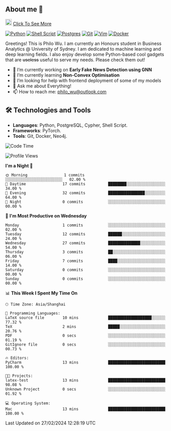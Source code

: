 ## About me 🤗

<a href="#"><img src="https://media.giphy.com/media/hvRJCLFzcasrR4ia7z/giphy.gif" width="20px" height="20px"></a> [Click To See More](https://philowu.notion.site/philowu/Philo-Hao-Wu-8bc7b2a81217493399d7db22df70fbfd)

[![Python](https://img.shields.io/badge/python-3670A0?style=for-the-badge&logo=python&logoColor=ffdd54)](#)
[![Shell Script](https://img.shields.io/badge/shell_script-%23121011.svg?style=for-the-badge&logo=gnu-bash&logoColor=white)](#)
[![Postgres](https://img.shields.io/badge/postgres-%23316192.svg?style=for-the-badge&logo=postgresql&logoColor=white)](#)
[![Git](https://img.shields.io/badge/git-%23F05033.svg?style=for-the-badge&logo=git&logoColor=white)](#)
[![Vim](https://img.shields.io/badge/VIM-%2311AB00.svg?style=for-the-badge&logo=vim&logoColor=white)](#)
[![Docker](https://img.shields.io/badge/docker-%230db7ed.svg?style=for-the-badge&logo=docker&logoColor=white)](#)

Greetings! This is Philo Wu. I am currently an Honours student in Business Analytics \@ University of Sydney. I am dedicated to machine learning and deep learning fields. I also enjoy develop some Python-based cool gadgets that are ~~useless~~ useful to serve my needs. Please check them out!

- 🔭 I’m currently working on **Early Fake News Detection using GNN**
- 🌱 I’m currently learning **Non-Convex Optimisation**
- 🤔 I’m looking for help with frontend deployment of some of my models
- 💬 Ask me about Everything!
- 📫 How to reach me: philo_wu@outlook.com

## 🛠 Technologies and Tools
- **Languages**: Python, PostgreSQL, Cypher, Shell Script.
- **Frameworks**: PyTorch.
- **Tools**: Git, Docker, Neo4j.

<!--START_SECTION:waka-->
![Code Time](http://img.shields.io/badge/Code%20Time-34%20hrs%2053%20mins-blue)

![Profile Views](http://img.shields.io/badge/Profile%20Views-14-blue)

**I'm a Night 🦉** 

```text
🌞 Morning                1 commits           ░░░░░░░░░░░░░░░░░░░░░░░░░   02.00 % 
🌆 Daytime                17 commits          ████████░░░░░░░░░░░░░░░░░   34.00 % 
🌃 Evening                32 commits          ████████████████░░░░░░░░░   64.00 % 
🌙 Night                  0 commits           ░░░░░░░░░░░░░░░░░░░░░░░░░   00.00 % 
```
📅 **I'm Most Productive on Wednesday** 

```text
Monday                   1 commits           ░░░░░░░░░░░░░░░░░░░░░░░░░   02.00 % 
Tuesday                  12 commits          ██████░░░░░░░░░░░░░░░░░░░   24.00 % 
Wednesday                27 commits          ██████████████░░░░░░░░░░░   54.00 % 
Thursday                 3 commits           ██░░░░░░░░░░░░░░░░░░░░░░░   06.00 % 
Friday                   7 commits           ████░░░░░░░░░░░░░░░░░░░░░   14.00 % 
Saturday                 0 commits           ░░░░░░░░░░░░░░░░░░░░░░░░░   00.00 % 
Sunday                   0 commits           ░░░░░░░░░░░░░░░░░░░░░░░░░   00.00 % 
```


📊 **This Week I Spent My Time On** 

```text
🕑︎ Time Zone: Asia/Shanghai

💬 Programming Languages: 
LaTeX source file        10 mins             ███████████████████░░░░░░   77.32 % 
TeX                      2 mins              █████░░░░░░░░░░░░░░░░░░░░   20.76 % 
PDF                      0 secs              ░░░░░░░░░░░░░░░░░░░░░░░░░   01.19 % 
GitIgnore file           0 secs              ░░░░░░░░░░░░░░░░░░░░░░░░░   00.73 % 

🔥 Editors: 
PyCharm                  13 mins             █████████████████████████   100.00 % 

🐱‍💻 Projects: 
latex-test               13 mins             █████████████████████████   98.08 % 
Unknown Project          0 secs              ░░░░░░░░░░░░░░░░░░░░░░░░░   01.92 % 

💻 Operating System: 
Mac                      13 mins             █████████████████████████   100.00 % 
```


 Last Updated on 27/02/2024 12:28:19 UTC
<!--END_SECTION:waka-->
